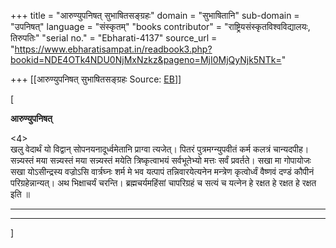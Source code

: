 +++
title = "आरुण्युपनिषत् सुभाषितसङ्ग्रहः"
domain = "सुभाषितानि"
sub-domain = "उपनिषत्"
language = "संस्कृतम्"
"books contributor" = "राष्ट्रियसंस्कृतविश्वविद्यालयः, तिरुपतिः"
"serial no." = "Ebharati-4137"
source_url = "https://www.ebharatisampat.in/readbook3.php?bookid=NDE4OTk4NDU0NjMxNzkz&pageno=MjI0MjQyNjk5NTk="

+++
[[आरुण्युपनिषत् सुभाषितसङ्ग्रहः	Source: [EB](https://www.ebharatisampat.in/readbook3.php?bookid=NDE4OTk4NDU0NjMxNzkz&pageno=MjI0MjQyNjk5NTk=)]]

\[



  

 **आरुण्युपनिषत्**


\<4\>  
  खलु वेदार्थं यो विद्वान् सोपनयनादूर्ध्वमेतानि प्राग्वा त्यजेत्। पितरं पुत्रमग्न्युपवीतं कर्म कलत्रं चान्यदपीह। सन्न्यस्तं मया सन्न्यस्तं मया सन्न्यस्तं मयेति त्रिष्कृत्वाभयं सर्वभूतेभ्यो मत्तः सर्वं प्रवर्तते। सखा मा गोपायोजः सखा योऽसीन्द्रस्य वज्रोऽसि वार्त्रघ्नः शर्म मे भव यत्पापं तन्निवारयेत्यनेन मन्त्रेण कृत्वोर्ध्वं वैष्णवं दण्डं कौपीनं परिग्रहेन्नान्यत्। अथ भिक्षाचर्यं चरन्ति। ब्रह्मचर्यमहिंसां चापरिग्रहं च सत्यं च यत्नेन हे रक्षत हे रक्षत हे रक्षत इति ॥  

-------------------- -------------------------
---------------------------- -------------------------


\]

